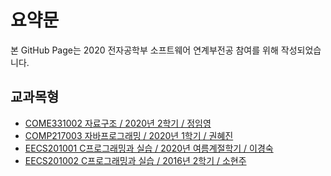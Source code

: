 # 요약문

본 GitHub Page는 2020 전자공학부 소프트웨어 연계부전공 참여를 위해 작성되었습니다.

## 교과목형
- [COME331002 자료구조 /  2020년 2학기 / 정임영](https://github.com/bh2980/20202_DataStructure)
- [COMP217003 자바프로그래밍 / 2020년 1학기 / 권혜진](https://github.com/bh2980/20201_JavaProgramming)
- [EECS201001 C프로그래밍과 실습 / 2020년 여름계절학기 / 이경숙](https://github.com/bh2980/2020S_CProgramming_Retake)
- [EECS201002 C프로그래밍과 실습 / 2016년 2학기 / 소현주](https://github.com/bh2980/20162_CProgramming)
